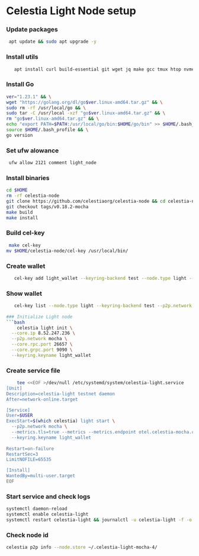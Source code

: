 # Celestia Light Node setup

### Update packages
  ```bash
   apt update && sudo apt upgrade -y
  ```

### Install utils
```bash
   apt install curl build-essential git wget jq make gcc tmux htop nvme-cli pkg-config libssl-dev libleveldb-dev tar clang bsdmainutils ncdu unzip libleveldb-dev lz4 -y
```

### Install Go
```bash
ver="1.23.1" && \
wget "https://golang.org/dl/go$ver.linux-amd64.tar.gz" && \
sudo rm -rf /usr/local/go && \
sudo tar -C /usr/local -xzf "go$ver.linux-amd64.tar.gz" && \
rm "go$ver.linux-amd64.tar.gz" && \
echo "export PATH=$PATH:/usr/local/go/bin:$HOME/go/bin" >> $HOME/.bash_profile && \
source $HOME/.bash_profile && \
go version
```

###  Set ufw alowance
```bash
 ufw allow 2121 comment light_node
```

### Install binaries
```bash
cd $HOME
rm -rf celestia-node
git clone https://github.com/celestiaorg/celestia-node && cd celestia-node
git checkout tags/v0.18.2-mocha
make build
make install
```

### Build cel-key
```bash
 make cel-key
mv $HOME/celestia-node/cel-key /usr/local/bin/
```

### Create wallet
```bash
   cel-key add light_wallet --keyring-backend test --node.type light --p2p.network mocha
```

### Show wallet
```bash
   cel-key list --node.type light --keyring-backend test --p2p.network mocha
   
### Initialize Light node
```bash
    celestia light init \
  --core.ip 8.52.247.236 \
  --p2p.network mocha \
  --core.rpc.port 26657 \
  --core.grpc.port 9090 \
  --keyring.keyname light_wallet
```

### Сreate service file
```bash
    tee <<EOF >/dev/null /etc/systemd/system/celestia-light.service
[Unit]
Description=celestia-light testnet daemon
After=network-online.target

[Service]
User=$USER
ExecStart=$(which celestia) light start \
  --p2p.network mocha \
  --metrics.tls=true --metrics --metrics.endpoint otel.celestia-mocha.com \
  --keyring.keyname light_wallet
  
Restart=on-failure
RestartSec=3
LimitNOFILE=65535

[Install]
WantedBy=multi-user.target
EOF
```
### Start service and check logs

```bash
systemctl daemon-reload
systemctl enable celestia-light
systemctl restart celestia-light && journalctl -u celestia-light -f -o cat
```

### Check node id
```bash
celestia p2p info --node.store ~/.celestia-light-mocha-4/
```

